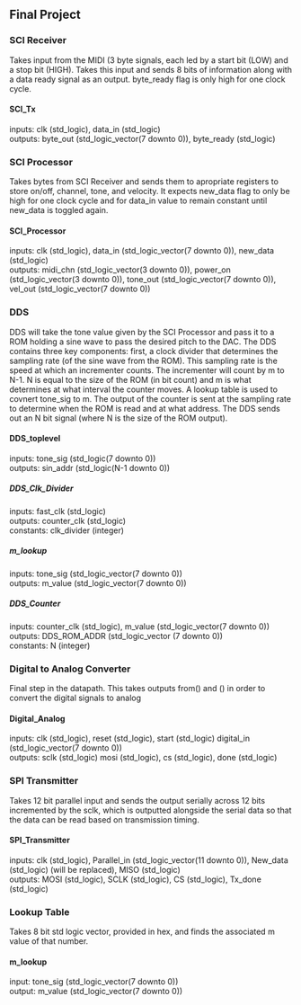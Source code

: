 ## Final Project

### SCI Receiver
Takes input from the MIDI (3 byte signals, each led by a start bit (LOW) and a stop bit (HIGH). Takes this input and sends 8 bits of information along with a data ready signal as an output. byte_ready flag is only high for one clock cycle.

#### SCI_Tx
inputs: clk (std_logic), data_in (std_logic) <br>
outputs: byte_out (std_logic_vector(7 downto 0)), byte_ready (std_logic) <br>

### SCI Processor
Takes bytes from SCI Receiver and sends them to apropriate registers to store on/off, channel, tone, and velocity. It expects new_data flag to only be high for one clock cycle and for data_in value to remain constant until new_data is toggled again. 

#### SCI_Processor
inputs: clk (std_logic), data_in (std_logic_vector(7 downto 0)), new_data (std_logic) <br>
outputs: midi_chn (std_logic_vector(3 downto 0)), power_on (std_logic_vector(3 downto 0)), tone_out (std_logic_vector(7 downto 0)), vel_out (std_logic_vector(7 downto 0)) <br>

### DDS
DDS will take the tone value given by the SCI Processor and pass it to a ROM holding a sine wave to pass the desired pitch to the DAC. The DDS contains three key components: first, a clock divider that determines the sampling rate (of the sine wave from the ROM). This sampling rate is the speed at which an incrementer counts. The incrementer will count by m to N-1. N is equal to the size of the ROM (in bit count) and m is what determines at what interval the counter moves. A lookup table is used to covnert tone_sig to m. The output of the counter is sent at the sampling rate to determine when the ROM is read and at what address. The DDS sends out an N bit signal (where N is the size of the ROM output). 

#### DDS_toplevel
inputs: tone_sig (std_logic(7 downto 0)) <br> 
outputs: sin_addr (std_logic(N-1 downto 0)) <br>

##### DDS_Clk_Divider
inputs: fast_clk (std_logic) <br>
outputs: counter_clk (std_logic) <br>
constants: clk_divider (integer) <br>

##### m_lookup
inputs: tone_sig (std_logic_vector(7 downto 0)) <br>
outputs: m_value (std_logic_vector(7 downto 0)) <br>

##### DDS_Counter
inputs: counter_clk (std_logic), m_value (std_logic_vector(7 downto 0)) <br> 
outputs: DDS_ROM_ADDR (std_logic_vector (7 downto 0)) <br>
constants: N (integer) <br> 

### Digital to Analog Converter
Final step in the datapath. This takes outputs from() and () in order to convert the digital signals to analog 

#### Digital_Analog
inputs: clk (std_logic), reset (std_logic), start (std_logic) digital_in (std_logic_vector(7 downto 0)) <br>
outputs: sclk (std_logic) mosi (std_logic), cs (std_logic), done (std_logic) <br> 

### SPI Transmitter
Takes 12 bit parallel input and sends the output serially across 12 bits incremented by the sclk, which is outputted alongside the serial data so that the data can be read based on transmission timing.

#### SPI_Transmitter
inputs: clk (std_logic), Parallel_in (std_logic_vector(11 downto 0)), New_data (std_logic) (will be replaced), MISO (std_logic) <br>
outputs: MOSI (std_logic), SCLK (std_logic), CS (std_logic), Tx_done (std_logic) <br>

### Lookup Table
Takes 8 bit std logic vector, provided in hex, and finds the associated m value of that number.

#### m_lookup
input: tone_sig (std_logic_vector(7 downto 0)) <br>
output: m_value (std_logic_vector(7 downto 0))<br>
